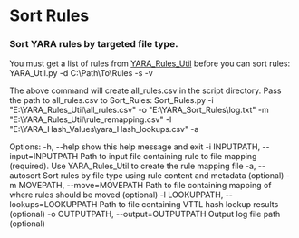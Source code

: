 # Sort Rules
### Sort YARA rules by targeted file type. 
You must get a list of rules from [YARA_Rules_Util](https://github.com/RandomRhythm/YARA_Rules_Util) before you can sort rules:
                  YARA_Util.py -d C:\Path\To\Rules -s -v

The above command will create all_rules.csv in the script directory. Pass the path to all_rules.csv to Sort_Rules:
                  Sort_Rules.py -i "E:\\YARA_Rules_Util\\all_rules.csv" -o "E:\\YARA_Sort_Rules\\log.txt" -m "E:\\YARA_Rules_Util\\rule_remapping.csv" -l "E:\\YARA_Hash_Values\\yara_Hash_lookups.csv" -a
                  
Options:
  -h, --help            show this help message and exit
  -i INPUTPATH, --input=INPUTPATH
                        Path to input file containing rule to file mapping
                        (required). Use YARA_Rules_Util to create the rule
                        mapping file
  -a, --autosort        Sort rules by file type using rule content and
                        metadata (optional)
  -m MOVEPATH, --move=MOVEPATH
                        Path to file containing mapping of where rules should
                        be moved (optional)
  -l LOOKUPPATH, --lookups=LOOKUPPATH
                        Path to file containing VTTL hash lookup results
                        (optional)
  -o OUTPUTPATH, --output=OUTPUTPATH
                        Output log file path (optional)